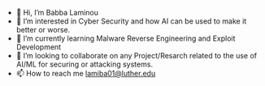 - 👋 Hi, I’m Babba Laminou
- 👀 I’m interested in Cyber Security and how AI can be used to make it better or worse.
- 🌱 I’m currently learning Malware Reverse Engineering and Exploit Development
- 💞️ I’m looking to collaborate on any Project/Resarch related to the use of AI/ML for securing or attacking systems.
- 📫 How to reach me lamiba01@luther.edu

<!---
lamiba01/lamiba01 is a ✨ special ✨ repository because its `README.md` (this file) appears on your GitHub profile.
You can click the Preview link to take a look at your changes.
--->
